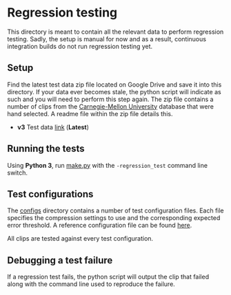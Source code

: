 # Regression testing

This directory is meant to contain all the relevant data to perform regression testing. Sadly, the setup is manual for now and as a result, continuous integration builds do not run regression testing yet.

## Setup

Find the latest test data zip file located on Google Drive and save it into this directory. If your data ever becomes stale, the python script will indicate as such and you will need to perform this step again. The zip file contains a number of clips from the [Carnegie-Mellon University](../external/acl/docs/cmu_performance.md) database that were hand selected. A readme file within the zip file details this.

*  **v3** Test data [link](https://drive.google.com/file/d/1ZxQp1-q_stN2MIgyQm6v6FP2zg6GmNPk/view?usp=sharing) (**Latest**)

## Running the tests

Using **Python 3**, run [make.py](../make.py) with the `-regression_test` command line switch.

## Test configurations

The [configs](./configs) directory contains a number of test configuration files. Each file specifies the compression settings to use and the corresponding expected error threshold. A reference configuration file can be found [here](./reference.config.sjson).

All clips are tested against every test configuration.

## Debugging a test failure

If a regression test fails, the python script will output the clip that failed along with the command line used to reproduce the failure.
